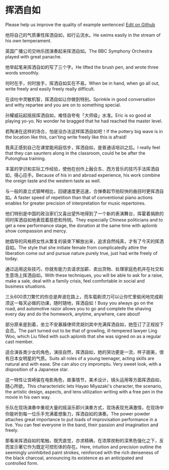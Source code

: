 # 挥洒自如

Please help us improve the quality of example sentences! [Edit on Github](https://github.com/jiyushe/jiyu-example-sentence-source/blob/main/chinese/huisaziru.md)

<p><span class="chinese">他将自己的气质秉性挥洒自如，如行云流水。</span><span class="english">He swims easily in the stream of his own temperament.</span></p>

<p><span class="chinese">英国广播公司交响乐团演奏起来挥洒自如。</span><span class="english">The BBC Symphony Orchestra played with great panache.</span></p>

<p><span class="chinese">他举起笔来挥洒自如的写了三个字。</span><span class="english">He lifted the brush pen, and wrote three words smoothly.</span></p>

<p><span class="chinese">何时在手，何时放手，挥洒自如实在不易。</span><span class="english">When be in hand, when go all out, write freely and easily freely really difficult.</span></p>

<p><span class="chinese">在谈吐中灵敏机智，挥洒自如让你做到特别。</span><span class="english">Sprinkle in good conversation and witty repartee and you are on to something special.</span></p>

<p><span class="chinese">孙耀威玩起摇摇挥洒自如，难怪自夸有「大师级」水准。</span><span class="english">Eric is so good at playing yo-yo. No wonder he bragged that he had reached the master level.</span></p>

<p><span class="chinese">若陶涛在这样的场合，怕是没办法这样挥洒自如吧！</span><span class="english">If the pottery big wave is in the location like this, can'ting write freely like this is afraid!</span></p>

<p><span class="chinese">我真正感到自己在课堂能闲庭信步，挥洒自如，是普通话培训之后。</span><span class="english">I really feel that they can saunters along in the classroom, could he be after the Putonghua training.</span></p>

<p><span class="chinese">丰富的学识和实际工作经验，使他在创作上融合东、西方音乐的技巧手法挥洒自如，得心应手。</span><span class="english">Because of his in and abroad experience, his work combine the oreign taste and the western taste as well.</span></p>

<p><span class="chinese">与一般的直立式钢琴相比，回键速度更迅速，合弹奏起节拍较快的曲目时更挥洒自如。</span><span class="english">A faster speed of repetition than that of conventional piano actions enables for greater precision of interpretation for music repertoires.</span></p>

<p><span class="chinese">他们特别是中国的政治家们又喜出望外地得到了一个新的表演舞台，挥霍着捐款的同时挥洒自如地表现着慈悲和怜悯。</span><span class="english">They especially Chinese politicians and to get a new performance stage, the donation at the same time with aplomb show compassion and mercy.</span></p>

<p><span class="chinese">她倡导的风格把女性从繁复的装束下解放出来，追求自然纯真，才有了今天的挥洒自如。</span><span class="english">The style that she initiate female from complicatedly attire the liberation come out and pursue nature purely true, just had write freely of today.</span></p>

<p><span class="chinese">通过运用这些技巧，你就有能力去请求加薪、卖出货物、处理家庭危机并在社交和生意场上挥洒自如。</span><span class="english">With these techniques, you will be able to ask for a raise, make a sale, deal with a family crisis, feel comfortable in social and business situations.</span></p>

<p><span class="chinese">三头600须刀繁忙的你总是奔波在路上，而车载剃须刀可以让你忙里偷闲地完成剃须这一每天必做的功课，随时随地，挥洒自如！</span><span class="english">Busy you always go on the road, and automotive razor allows you to go and complete the shaving every day and do the homework, anytime, anywhere, care about!</span></p>

<p><span class="chinese">部分原来是到着，坐立不安暴躁律师灵胡刘其中充满挥洒自如，她签订了正规投下会员。</span><span class="english">The part turned out to be that of growling, ill-tempered lawyer Ling Woo, which Liu filled with such aplomb that she was signed on as a regular cast member.</span></p>

<p><span class="chinese">适合演各类少女的角色，演技自然，挥洒自如，她的哭功更是一流，样子甜美，很有日本女明星的气质。</span><span class="english">Suits all roles of a young teenager, acting skills are natural and with ease. She can also cry impromptu. Very sweet look, with a disposition of a Japanese star.</span></p>

<p><span class="chinese">这一特性让宫崎骏在电影角色，故事情节，美术设计，镜头运用等方面挥洒自如，随心所欲。</span><span class="english">This characteristic lets Hayao Miyazaki's character, the scenario, the artistic design, aspects, and lens utilization writing with a free pen in the movie in his own way.</span></p>

<p><span class="chinese">乐队在现场演奏中重视大量的摇滚乐即兴演奏方式，现场表现充满激情，在现场中你能听到每一位乐手充满着想象力，挥洒自如的演奏。</span><span class="english">The power powder attaches great importance to put loads of improvisation performance in a live. You can feel everyone in the band, their passion and imagination and freely.</span></p>

<p><span class="chinese">那看来挥洒自如的笔触，既凭直觉，亦求精确，在浓厚炭粉的深黑色强化之下，反而宣示著它作为既定可控形体的存在。</span><span class="english">Here, intuition and precision outline the seemingly uninhibited paint strokes, reinforced with the rich denseness of the black charcoal, announcing its existence as an anticipated and controlled form.</span></p>

